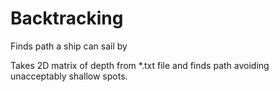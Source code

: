 # Backtracking
Finds path a ship can sail by

Takes 2D matrix of depth from *.txt file and finds path avoiding unacceptably shallow spots.
